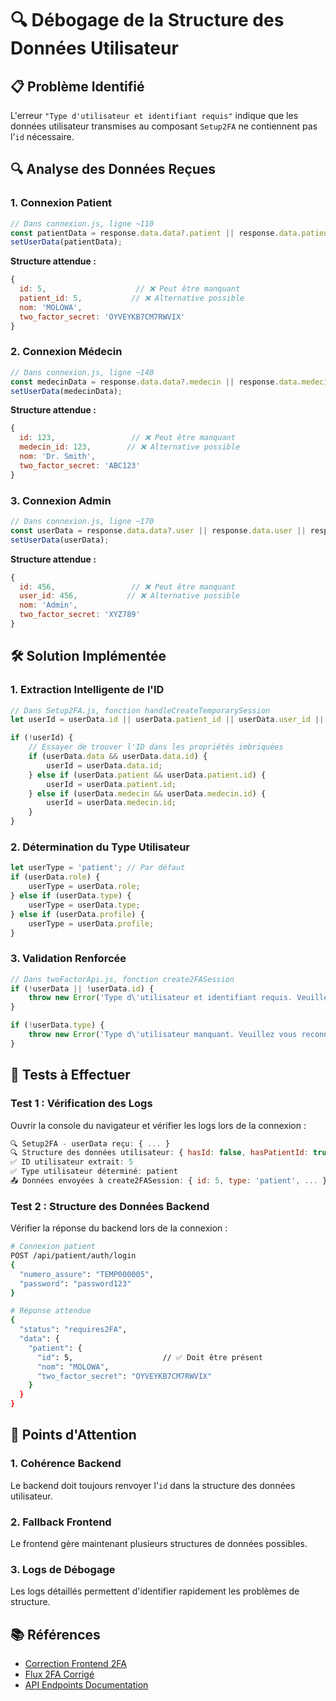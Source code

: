 # 🔍 Débogage de la Structure des Données Utilisateur

## 📋 **Problème Identifié**

L'erreur `"Type d'utilisateur et identifiant requis"` indique que les données utilisateur transmises au composant `Setup2FA` ne contiennent pas l'`id` nécessaire.

## 🔍 **Analyse des Données Reçues**

### **1. Connexion Patient**
```javascript
// Dans connexion.js, ligne ~110
const patientData = response.data.data?.patient || response.data.patient || response.data.data || response.data;
setUserData(patientData);
```

**Structure attendue :**
```javascript
{
  id: 5,                    // ❌ Peut être manquant
  patient_id: 5,           // ❌ Alternative possible
  nom: 'MOLOWA',
  two_factor_secret: 'OYVEYKB7CM7RWVIX'
}
```

### **2. Connexion Médecin**
```javascript
// Dans connexion.js, ligne ~140
const medecinData = response.data.data?.medecin || response.data.medecin || response.data;
setUserData(medecinData);
```

**Structure attendue :**
```javascript
{
  id: 123,                 // ❌ Peut être manquant
  medecin_id: 123,        // ❌ Alternative possible
  nom: 'Dr. Smith',
  two_factor_secret: 'ABC123'
}
```

### **3. Connexion Admin**
```javascript
// Dans connexion.js, ligne ~170
const userData = response.data.data?.user || response.data.user || response.data;
setUserData(userData);
```

**Structure attendue :**
```javascript
{
  id: 456,                 // ❌ Peut être manquant
  user_id: 456,           // ❌ Alternative possible
  nom: 'Admin',
  two_factor_secret: 'XYZ789'
}
```

## 🛠️ **Solution Implémentée**

### **1. Extraction Intelligente de l'ID**
```javascript
// Dans Setup2FA.js, fonction handleCreateTemporarySession
let userId = userData.id || userData.patient_id || userData.user_id || userData.medecin_id;

if (!userId) {
    // Essayer de trouver l'ID dans les propriétés imbriquées
    if (userData.data && userData.data.id) {
        userId = userData.data.id;
    } else if (userData.patient && userData.patient.id) {
        userId = userData.patient.id;
    } else if (userData.medecin && userData.medecin.id) {
        userId = userData.medecin.id;
    }
}
```

### **2. Détermination du Type Utilisateur**
```javascript
let userType = 'patient'; // Par défaut
if (userData.role) {
    userType = userData.role;
} else if (userData.type) {
    userType = userData.type;
} else if (userData.profile) {
    userType = userData.profile;
}
```

### **3. Validation Renforcée**
```javascript
// Dans twoFactorApi.js, fonction create2FASession
if (!userData || !userData.id) {
    throw new Error('Type d\'utilisateur et identifiant requis. Veuillez fournir l\'identifiant ou vous reconnecter.');
}

if (!userData.type) {
    throw new Error('Type d\'utilisateur manquant. Veuillez vous reconnecter.');
}
```

## 🧪 **Tests à Effectuer**

### **Test 1 : Vérification des Logs**
Ouvrir la console du navigateur et vérifier les logs lors de la connexion :

```javascript
🔍 Setup2FA - userData reçu: { ... }
🔍 Structure des données utilisateur: { hasId: false, hasPatientId: true, ... }
✅ ID utilisateur extrait: 5
✅ Type utilisateur déterminé: patient
📤 Données envoyées à create2FASession: { id: 5, type: 'patient', ... }
```

### **Test 2 : Structure des Données Backend**
Vérifier la réponse du backend lors de la connexion :

```bash
# Connexion patient
POST /api/patient/auth/login
{
  "numero_assure": "TEMP000005",
  "password": "password123"
}

# Réponse attendue
{
  "status": "requires2FA",
  "data": {
    "patient": {
      "id": 5,                    // ✅ Doit être présent
      "nom": "MOLOWA",
      "two_factor_secret": "OYVEYKB7CM7RWVIX"
    }
  }
}
```

## 🚨 **Points d'Attention**

### **1. Cohérence Backend**
Le backend doit toujours renvoyer l'`id` dans la structure des données utilisateur.

### **2. Fallback Frontend**
Le frontend gère maintenant plusieurs structures de données possibles.

### **3. Logs de Débogage**
Les logs détaillés permettent d'identifier rapidement les problèmes de structure.

## 📚 **Références**

- [Correction Frontend 2FA](./CORRECTION_2FA_FRONTEND.md)
- [Flux 2FA Corrigé](./FLUX_2FA_CORRIGE.md)
- [API Endpoints Documentation](./API_ENDPOINTS_DOCUMENTATION.md)
